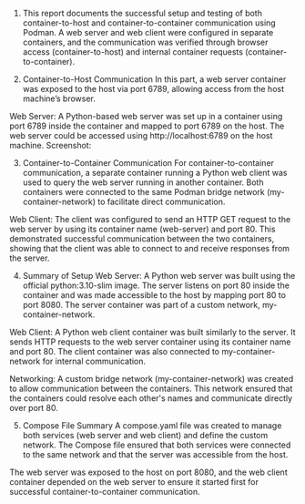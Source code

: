 1. This report documents the successful setup and testing of both container-to-host and container-to-container communication using Podman. A web server and web client were configured in separate containers, and the communication was verified through browser access (container-to-host) and internal container requests (container-to-container).

2. Container-to-Host Communication
In this part, a web server container was exposed to the host via port 6789, allowing access from the host machine’s browser.

Web Server: A Python-based web server was set up in a container using port 6789 inside the container and mapped to port 6789 on the host. The web server could be accessed using http://localhost:6789 on the host machine.
Screenshot:

3. Container-to-Container Communication
For container-to-container communication, a separate container running a Python web client was used to query the web server running in another container. Both containers were connected to the same Podman bridge network (my-container-network) to facilitate direct communication.

Web Client: The client was configured to send an HTTP GET request to the web server by using its container name (web-server) and port 80.
This demonstrated successful communication between the two containers, showing that the client was able to connect to and receive responses from the server.

4. Summary of Setup
Web Server: A Python web server was built using the official python:3.10-slim image. The server listens on port 80 inside the container and was made accessible to the host by mapping port 80 to port 8080. The server container was part of a custom network, my-container-network.

Web Client: A Python web client container was built similarly to the server. It sends HTTP requests to the web server container using its container name and port 80. The client container was also connected to my-container-network for internal communication.

Networking: A custom bridge network (my-container-network) was created to allow communication between the containers. This network ensured that the containers could resolve each other's names and communicate directly over port 80.

5. Compose File Summary
A compose.yaml file was created to manage both services (web server and web client) and define the custom network. The Compose file ensured that both services were connected to the same network and that the server was accessible from the host.

The web server was exposed to the host on port 8080, and the web client container depended on the web server to ensure it started first for successful container-to-container communication.
